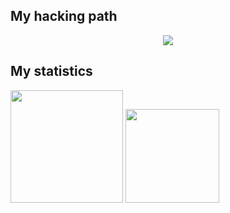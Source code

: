 ## My hacking path
<p align = "center">
    <a href="https://tryhackme.com/p/Noderyos">
        <img src="https://tryhackme-badges.s3.amazonaws.com/Noderyos.png">
    </a>
</p>

## My statistics

<img height="180em" src="https://github-readme-stats-eight-theta.vercel.app/api?username=Noderyos&show_icons=true&theme=react&include_all_commits=true&locale=fr"/>
<img height="150em" src="https://github-readme-stats-eight-theta.vercel.app/api/top-langs/?username=Noderyos&layout=compact&langs_count=8&theme=react&locale=fr"/>
